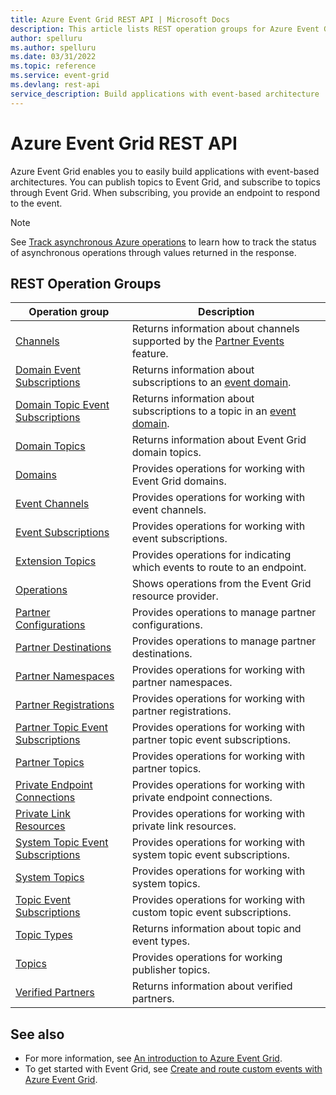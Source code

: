 ```yaml
---
title: Azure Event Grid REST API | Microsoft Docs
description: This article lists REST operation groups for Azure Event Grid. 
author: spelluru
ms.author: spelluru
ms.date: 03/31/2022
ms.topic: reference
ms.service: event-grid
ms.devlang: rest-api
service_description: Build applications with event-based architecture
---
```


# Azure Event Grid REST API

Azure Event Grid enables you to easily build applications with event-based architectures. You can publish topics to Event Grid, and subscribe to topics through Event Grid. When subscribing, you provide an endpoint to respond to the event. 

> [!NOTE]
> See [Track asynchronous Azure operations](/azure/azure-resource-manager/management/async-operations) to learn how to track the status of asynchronous operations through values returned in the response. 

## REST Operation Groups 

| Operation group | Description                                                        |
|-----------------|--------------------------------------------------------------------|
| [Channels](/rest/api/eventgrid/controlplane-version2021-10-15-preview/channels) | Returns information about channels supported by the [Partner Events](/azure/event-grid/partner-events-overview) feature. |
| [Domain Event Subscriptions](/rest/api/eventgrid/controlplane-version2021-10-15-preview/domain-event-subscriptions) | Returns information about subscriptions to an [event domain](/azure/event-grid/event-domains). |
| [Domain Topic Event Subscriptions](/rest/api/eventgrid/controlplane-version2021-10-15-preview/domain-topic-event-subscriptions) | Returns information about subscriptions to a topic in an [event domain](/azure/event-grid/event-domains). |
| [Domain Topics](/rest/api/eventgrid/controlplane-version2021-10-15-preview/domain-topics) | Returns information about Event Grid domain topics. |
| [Domains](/rest/api/eventgrid/controlplane-version2021-10-15-preview/domains) | Provides operations for working with Event Grid domains. |
| [Event Channels](/rest/api/eventgrid/controlplane-version2021-10-15-preview/event-channels) | Provides operations for working with event channels. |
| [Event Subscriptions](/rest/api/eventgrid/controlplane-version2021-10-15-preview/event-subscriptions) | Provides operations for working with event subscriptions. |
| [Extension Topics](/rest/api/eventgrid/controlplane-version2021-10-15-preview/extension-topics) | Provides operations for indicating which events to route to an endpoint. |
| [Operations](/rest/api/eventgrid/controlplane-version2021-10-15-preview/operations) | Shows operations from the Event Grid resource provider. |
| [Partner Configurations](/rest/api/eventgrid/controlplane-version2021-10-15-preview/partner-configurations) | Provides operations to manage partner configurations. | 
| [Partner Destinations](/rest/api/eventgrid/controlplane-version2021-10-15-preview/partner-destinations) | Provides operations to manage partner destinations. | 
| [Partner Namespaces](/rest/api/eventgrid/controlplane-version2021-10-15-preview/partner-namespaces) | Provides operations for working with partner namespaces. |
| [Partner Registrations](/rest/api/eventgrid/controlplane-version2021-10-15-preview/partner-registrations) | Provides operations for working with partner registrations. |
| [Partner Topic Event Subscriptions](/rest/api/eventgrid/controlplane-version2021-10-15-preview/partner-topic-event-subscriptions) | Provides operations for working with partner topic event subscriptions. |
| [Partner Topics](/rest/api/eventgrid/controlplane-version2021-10-15-preview/partner-topics) | Provides operations for working with partner topics. |
| [Private Endpoint Connections](/rest/api/eventgrid/controlplane-version2021-10-15-preview/private-endpoint-connections) | Provides operations for working with private endpoint connections. |
| [Private Link Resources](/rest/api/eventgrid/controlplane-version2021-10-15-preview/private-link-resources) | Provides operations for working with private link resources. |
| [System Topic Event Subscriptions](/rest/api/eventgrid/controlplane-version2021-10-15-preview/system-topic-event-subscriptions) | Provides operations for working with system topic event subscriptions. |
| [System Topics](/rest/api/eventgrid/controlplane-version2021-10-15-preview/system-topics) | Provides operations for working with system topics. |
| [Topic Event Subscriptions](/rest/api/eventgrid/controlplane-version2021-10-15-preview/topic-event-subscriptions) | Provides operations for working with custom topic event subscriptions. |
| [Topic Types](/rest/api/eventgrid/controlplane-version2021-10-15-preview/topic-types) | Returns information about topic and event types. |
| [Topics](/rest/api/eventgrid/controlplane-version2021-10-15-preview/topics) | Provides operations for working publisher topics. |
| [Verified Partners](/rest/api/eventgrid/controlplane-version2021-10-15-preview/verified-partners) | Returns information about verified partners. |

## See also

- For more information, see [An introduction to Azure Event Grid](/azure/event-grid/overview).
- To get started with Event Grid, see [Create and route custom events with Azure Event Grid](/azure/event-grid/custom-event-quickstart).
